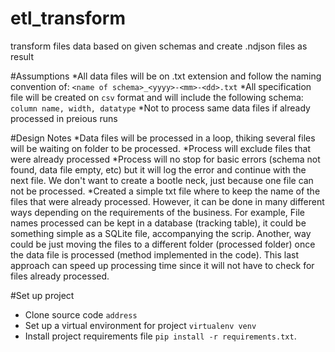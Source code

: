 # etl_transform
transform files data based on given schemas and create .ndjson files as result

#Assumptions
*All data files will be on .txt extension and follow the naming convention of: `<name of schema>_<yyyy>-<mm>-<dd>.txt`
*All specification file will be created on `csv` format and will include the following schema: `column name, width, datatype`
*Not to process same data files if already processed in preious runs

#Design Notes
*Data files will be processed in a loop, thiking several files will be waiting on folder to be processed.
*Process will exclude files that were already processed
*Process will no stop for basic errors (schema not found, data file empty, etc) but it will log the error and continue with the next file. We don't want to create a bootle neck, just because one file can not be processed.
*Created a simple txt file where to keep the name of the files that were already processed. However, it can be done in many different ways depending on the requirements of the business. For example, File names processed can be kept in a database (tracking table), it could be something simple as a SQLite file, accompanying the scrip. Another, way could be just moving the files to a different folder (processed folder) once the data file is processed (method implemented in the code). This last approach can speed up processing time since it will not have to check for files already processed.

#Set up project
* Clone source code `address`
* Set up a virtual environment for project `virtualenv venv`
* Install project requirements file `pip install -r requirements.txt`. 

